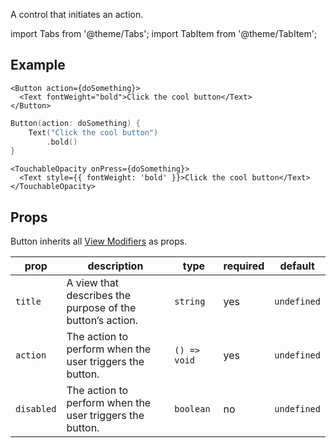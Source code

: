---
---

A control that initiates an action.

import Tabs from '@theme/Tabs';
import TabItem from '@theme/TabItem';

## Example

<Tabs>
<TabItem value="srn" label="swiftui-react-native">

```tsx
<Button action={doSomething}>
  <Text fontWeight="bold">Click the cool button</Text>
</Button>
```

</TabItem>
<TabItem value="swiftui" label="SwiftUI">

```swift
Button(action: doSomething) {
    Text("Click the cool button")
        .bold()
}
```

</TabItem>
<TabItem value="react-native" label="React Native">

```tsx
<TouchableOpacity onPress={doSomething}>
  <Text style={{ fontWeight: 'bold' }}>Click the cool button</Text>
</TouchableOpacity>
```

</TabItem>
</Tabs>

## Props

Button inherits all [View Modifiers](../modifiers#view-modifiers) as props.

| prop       | description                                               | type         | required | default     |
| ---------- | --------------------------------------------------------- | ------------ | -------- | ----------- |
| `title`    | A view that describes the purpose of the button’s action. | `string`     | yes      | `undefined` |
| `action`   | The action to perform when the user triggers the button.  | `() => void` | yes      | `undefined` |
| `disabled` | The action to perform when the user triggers the button.  | `boolean`    | no       | `undefined` |
